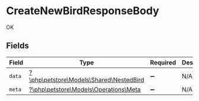 # CreateNewBirdResponseBody

OK


## Fields

| Field                                                                        | Type                                                                         | Required                                                                     | Description                                                                  |
| ---------------------------------------------------------------------------- | ---------------------------------------------------------------------------- | ---------------------------------------------------------------------------- | ---------------------------------------------------------------------------- |
| `data`                                                                       | [?\php\petstore\Models\Shared\NestedBird](../../Models/Shared/NestedBird.md) | :heavy_minus_sign:                                                           | N/A                                                                          |
| `meta`                                                                       | [?\php\petstore\Models\Operations\Meta](../../Models/Operations/Meta.md)     | :heavy_minus_sign:                                                           | N/A                                                                          |